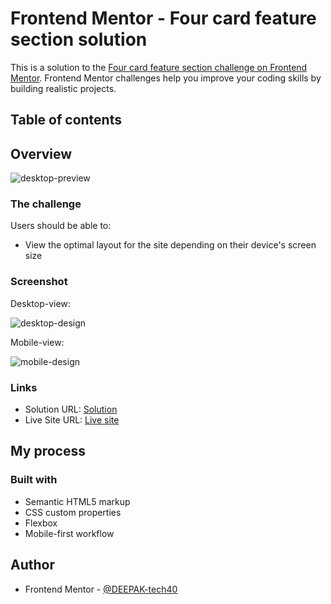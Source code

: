 # Frontend Mentor - Four card feature section solution

This is a solution to the [Four card feature section challenge on Frontend Mentor](https://www.frontendmentor.io/challenges/four-card-feature-section-weK1eFYK). Frontend Mentor challenges help you improve your coding skills by building realistic projects.

## Table of contents

## Overview

![desktop-preview](https://user-images.githubusercontent.com/94350356/196033808-05043c6a-c1b6-4d1d-b194-1aa9184eb2c9.jpg)


### The challenge

Users should be able to:

- View the optimal layout for the site depending on their device's screen size

### Screenshot

Desktop-view:

![desktop-design](https://user-images.githubusercontent.com/94350356/196033814-4fd98ed4-6488-42a9-afa3-5d5e7c0d41a9.jpg)

Mobile-view:

![mobile-design](https://user-images.githubusercontent.com/94350356/196033828-55075774-d568-4196-9442-8cf7740bd76d.jpg)


### Links

- Solution URL: [Solution](https://www.frontendmentor.io/solutions/4cardfeaturesection-Npl0SwqsIz)
- Live Site URL: [Live site](https://deepak-tech40-4cardfeature.netlify.app/)

## My process

### Built with

- Semantic HTML5 markup
- CSS custom properties
- Flexbox
- Mobile-first workflow

## Author

- Frontend Mentor - [@DEEPAK-tech40](https://www.frontendmentor.io/profile/DEEPAK-tech40)
